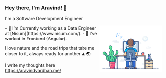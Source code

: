### Hey there, I'm Aravind! 👋




<!-- ![](https://github.com/Iaml3gend/iaml3gend/blob/main/123.gif) -->

<!--

Here are some ideas to get you started:

- 🔭 I’m currently working on Data Analytics
- 🌱 I’m currently learning Data Engineering
- 👯 I’m looking to collaborate on ...
- 🤔 I’m looking for help with ...
- 💬 Ask me about ...
- 📫 How to reach me: ...
- ⚡ Fun fact: ...
-->

I'm a Software Development Engineer.         

<img src="https://github.com/Iaml3gend/iaml3gend/blob/main/123.gif" alt="drawing" width="200" align="right"/>
- 🔭 I’m Currently working as a Data Engineer at [Nisum](https://www.nisum.com/). 
- 🌱 I’ve worked in Frontend (Angular).

I love nature and the road trips that take me closer to it, always ready for another ⛰ 🌏

I write my thoughts here https://aravindvardhan.me/
